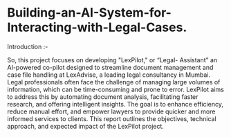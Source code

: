 # Building-an-AI-System-for-Interacting-with-Legal-Cases.

Introduction :- 

So, this project focuses on developing "LexPilot," or 
“Legal- Assistant” an AI-powered co-pilot designed to streamline document management and case file handling at LexAdvise, a leading legal consultancy in Mumbai. Legal professionals often face the challenge of managing large volumes of information, which can be time-consuming and prone to error. LexPilot aims to address this by automating document analysis, facilitating faster research, and offering intelligent insights. The goal is to enhance efficiency, reduce manual effort, and empower lawyers to provide quicker and more informed services to clients. This report outlines the objectives, technical approach, and expected impact of the LexPilot project.

